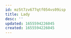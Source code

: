 ```yaml
---
id: mz5t7zv677qtf054vs09isp
title: Lady
desc: ''
updated: 1655594226045
created: 1655594226045
---
```



